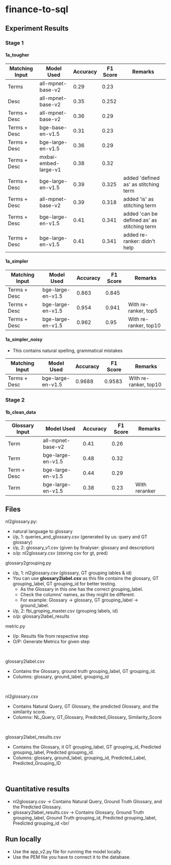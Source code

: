 # finance-to-sql

## Experiment Results
### Stage 1
#### 1a_tougher
| Matching Input       | Model Used           | Accuracy | F1 Score | Remarks |
|----------------------|----------------------|----------|----------|---------|
| Terms                | all-mpnet-base-v2    | 0.29     | 0.23     |         |
| Desc                 | all-mpnet-base-v2    | 0.35     | 0.252    |         |
| Terms + Desc         | all-mpnet-base-v2    | 0.36     | 0.29     |         |
| Terms + Desc         | bge-base-en-v1.5     | 0.31     | 0.23     |         |
| Terms + Desc         | bge-large-en-v1.5    | 0.36     | 0.29     |         |
| Terms + Desc         | mxbai-embed-large-v1 | 0.38     | 0.32     |         |
| Terms + Desc         | bge-large-en-v1.5    | 0.39     | 0.325    |   added 'defined as' as stitching term   |
| Terms + Desc         | all-mpnet-base-v2    | 0.39     | 0.318     |   added 'is' as stitching term      |
| Terms + Desc         | bge-large-en-v1.5    | 0.41     | 0.341    |   added 'can be defined as' as stitching term   |
| Terms + Desc         | bge-large-en-v1.5    | 0.41     | 0.341    |   added re-ranker: didn't help   |

#### 1a_simpler
| Matching Input       | Model Used           | Accuracy | F1 Score | Remarks |
|----------------------|----------------------|----------|----------|---------|
| Terms + Desc         | bge-large-en-v1.5    | 0.863     | 0.845    |         |
| Terms + Desc         | bge-large-en-v1.5    | 0.954     | 0.941    |   With re-ranker, top5   |
| Terms + Desc         | bge-large-en-v1.5    | 0.962     | 0.95    |   With re-ranker, top10   |

#### 1a_simpler_noisy
- This contains natural spelling, grammatical mistakes

| Matching Input       | Model Used           | Accuracy | F1 Score | Remarks |
|----------------------|----------------------|----------|----------|---------|
| Terms + Desc         | bge-large-en-v1.5    | 0.9688     | 0.9583    |   With re-ranker, top10   |

### Stage 2
#### 1b_clean_data
| Glossary Input       | Model Used           | Accuracy | F1 Score | Remarks |
|----------------------|----------------------|----------|----------|---------|
| Term         | all-mpnet-base-v2            | 0.41     | 0.26     |        |
| Term         | bge-large-en-v1.5            | 0.48     | 0.32     |        |
| Term + Desc        | bge-large-en-v1.5      | 0.44     | 0.29     |        |
| Term         | bge-large-en-v1.5            | 0.38    | 0.23     | With reranker       |


## Files
nl2glossary.py: 
- natural language to glossary
- i/p, 1: queries_and_glossary.csv (generated by us: query and GT glossary)
- i/p, 2: glossary_v1.csv (given by finalyser: glossary and description)
- o/p: nl2glossary.csv (storing csv for gt, pred)

glossary2grouping.py
- i/p, 1: nl2glossary.csv (glossary, GT grouping lables & id)
- You can use **glossary2label.csv** as this file contains the glossary, GT grouping_label, GT grouping_id for better testing.
  - As the Glossary in this one has the correct grouping_label.
  - Check the columns' names, as they might be different.
  - For example: Glossary -> glossary, GT grouping_label -> ground_label. 
- i/p, 2: fbi_groping_master.csv (grouping labels, id)
- o/p: glossary2label_results

metric.py
- I/p: Results file from respective step
- O/P: Generate Metrics for given step
<br/>

glossary2label.csv
- Contains the Glossary, ground truth grouping_label, GT grouping_id.
- Columns: glossary, ground_label, grouping_id
<br/>

nl2glossary.csv
- Contains Natural Query, GT Glossary, the predicted Glossary, and the similarity score.
- Columns: NL_Query,	GT_Glossary,	Predicted_Glossary,	Similarity_Score
<br/>

glossary2label_results.csv
- Contains the Glossary, it GT grouping_label, GT grouping_id, Predicted grouping_label, Predicted grouping_id.
- Columns: glossary,	ground_label,	grouping_id,	Predicted_Label,	Predicted_Grouping_ID


<br/>



## Quantitative results
- nl2glossary.csv -> Contains Natural Query, Ground Truth Glossary, and the Predicted Glossary.
- glossary2label_results.csv -> Contains Glossary, Ground Truth grouping_label, Ground Truth grouping_id, Predicted grouping_label, Predicted grouping_id
<br/

## Run locally
- Use the app_v2.py file for running the model locally.
- Use the PEM file you have to connect it to the database.

